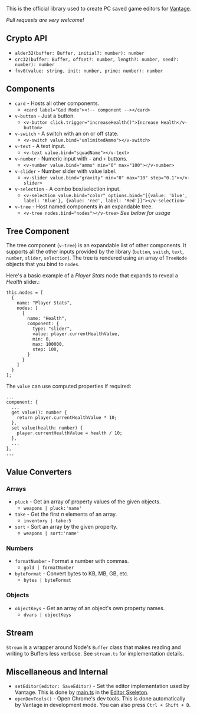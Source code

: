 This is the official library used to create PC saved game editors for [Vantage](https://vantagemods.com).

*Pull requests are very welcome!*

## Crypto API

- `alder32(buffer: Buffer, initial?: number): number`
- `crc32(buffer: Buffer, offset?: number, length?: number, seed?: number): number`
- `fnv0(value: string, init: number, prime: number): number`

## Components

- `card` - Hosts all other components.
  - `<card label="God Mode"><!-- component --></card>`
- `v-button` - Just a button.
  - `<v-button click.trigger="increaseHealth()">Increase Health</v-button>`
- `v-switch` - A switch with an on or off state.
  - `<v-switch value.bind="unlimitedAmmo"></v-switch>`
- `v-text` - A text input.
  - `<v-text value.bind="squadName"></v-text>`
- `v-number` - Numeric input with `-` and `+` buttons.
  - `<v-number value.bind="ammo" min="0" max="100"></v-number>`
- `v-slider` - Number slider with value label.
  - `<v-slider value.bind="gravity" min="0" max="10" step="0.1"></v-slider>`
- `v-selection` - A combo box/selection input.
  - `<v-selection value.bind="color" options.bind="[{value: 'blue', label: 'Blue'}, {value: 'red', label: 'Red'}]"></v-selection>`
- `v-tree` - Host named components in an expandable tree.
  - `<v-tree nodes.bind="nodes"></v-tree>` *See below for usage*

## Tree Component

The tree component (`v-tree`) is an expandable list of other components. It supports all the other inputs provided by the library (`button`, `switch`, `text`, `number`, `slider`, `selection`). The tree is rendered using an array of `TreeNode` objects that you bind to `nodes`.

Here's a basic example of a *Player Stats* node that expands to reveal a *Health* slider.:
```
this.nodes = [
  {
    name: "Player Stats",
    nodes: [
      {
        name: "Health",
        component: {
          type: "slider",
          value: player.currentHealthValue,
          min: 0,
          max: 100000,
          step: 100,
        }
      }
    ]
  }
];
```

The `value` can use computed properties if required:
```
...
component: {
  ...
  get value(): number {
    return player.currentHealthValue * 10;
  },
  set value(health: number) {
    player.currentHealthValue = health / 10;
  },
  ...
},
...
```

## Value Converters

### Arrays
- `pluck` - Get an array of property values of the given objects.
  - `weapons | pluck:'name'`
- `take` - Get the first *n* elements of an array.
  - `inventory | take:5`
- `sort` - Sort an array by the given property.
  - `weapons | sort:'name'`

### Numbers
- `formatNumber` - Format a number with commas.
  - `gold | formatNumber`
- `byteFormat` - Convert bytes to KB, MB, GB, etc.
  - `bytes | byteFormat`

### Objects
- `objectKeys` - Get an array of an object's own property names.
  - `dvars | objectKeys`


## Stream

`Stream` is a wrapper around Node's `Buffer` class that makes reading and writing to Buffers less verbose. See `stream.ts` for implementation details.

## Miscellaneous and Internal
- `setEditor(editor: SaveEditor)` - Set the editor implementation used by Vantage. This is done by [main.ts](https://github.com/vantagemods/editor-skeleton/blob/master/src/main.ts) in the [Editor Skeleton](https://github.com/vantagemods/editor-skeleton).
- `openDevTools()` - Open Chrome's dev tools. This is done automatically by Vantage in development mode. You can also press `Ctrl + Shift + D`.
